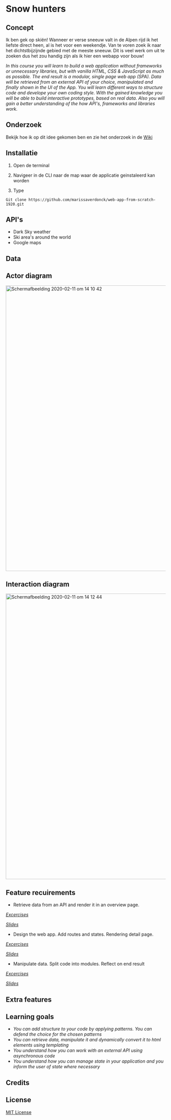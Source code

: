 # Snow hunters

## Concept

Ik ben gek op skiën! Wanneer er verse sneeuw valt in de Alpen rijd ik het liefste direct heen, al is het voor een weekendje. Van te voren zoek ik naar het dichtstbijzijnde gebied met de meeste sneeuw. Dit is veel werk om uit te zoeken dus het zou handig zijn als ik hier een webapp voor bouw!

_In this course you will learn to build a web application without frameworks or unnecessary libraries, but with vanilla HTML, CSS & JavaScript as much as possible. The end result is a modular, single page web app (SPA). Data will be retrieved from an external API of your choice, manipulated and finally shown in the UI of the App. You will learn different ways to structure code and develope your own coding style. With the gained knowledge you will be able to build interactive prototypes, based on real data. Also you will gain a better understanding of the how API's, frameworks and libraries work._


## Onderzoek
Bekijk hoe ik op dit idee gekomen ben en zie het onderzoek in de [Wiki](https://github.com/marissaverdonck/web-app-from-scratch-1920/wiki)

## Installatie
1. Open de terminal

2. Navigeer in de CLI naar de map waar de applicatie geinstaleerd kan worden

3. Type <br/>
```
Git clone https://github.com/marissaverdonck/web-app-from-scratch-1920.git
```

## API's 
* Dark Sky weather
* Ski area's around the world
* Google maps

## Data


## Actor diagram
<img width="900" alt="Schermafbeelding 2020-02-11 om 14 10 42" src="https://user-images.githubusercontent.com/43657951/74239582-69ce5c00-4cd8-11ea-8044-7c39c6c4b7ae.png">

## Interaction diagram

<img width="900" alt="Schermafbeelding 2020-02-11 om 14 12 44" src="https://user-images.githubusercontent.com/43657951/74239675-a13d0880-4cd8-11ea-87dd-b4268fcf4c21.png">

## Feature recuirements

* Retrieve data from an API and render it in an overview page.

_[Excercises](https://github.com/cmda-minor-web/web-app-from-scratch-1920/blob/master/course/week-1.md)_

_[Slides](https://drive.google.com/open?id=1Rjl9xqXoKniQSRJPdkU1O5YwWC33SJK8KiV0a-H_xZU)_


* Design the web app. Add routes and states. Rendering detail page.

_[Excercises](https://github.com/cmda-minor-web/web-app-from-scratch-1920/blob/master/course/week-2.md)_

_[Slides](https://drive.google.com/open?id=1IqQeu1m0dQiSC_KCvrn8eencAgtYe7X6qT-gm0n9Bmc)_

* Manipulate data. Split code into modules. Reflect on end result

_[Excercises](https://github.com/cmda-minor-web/web-app-from-scratch-1920/blob/master/course/week-3.md)_

_[Slides](https://drive.google.com/open?id=1BSzGYNLMgtHD4HRnK7f0DgyTv4Pg3xsQwD_eYNo7v0Y)_


## Extra features


## Learning goals

* _You can add structure to your code by applying patterns. You can defend the choice for the chosen patterns_
* _You can retrieve data, manipulate it and dynamically convert it to html elements using templating_
* _You understand how you can work with an external API using asynchronous code_
* _You understand how you can manage state in your application and you inform the user of state where necessary_

## Credits

## License
[MIT License](https://github.com/marissaverdonck/functional-programming/blob/master/license)




